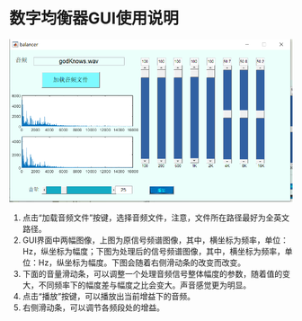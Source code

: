 # 数字均衡器GUI使用说明
![image](https://github.com/Melt-01/filter/blob/main/example.png)
1. 点击“加载音频文件”按键，选择音频文件，注意，文件所在路径最好为全英文路径。
2. GUI界面中两幅图像，上图为原信号频谱图像，其中，横坐标为频率，单位：Hz，纵坐标为幅度；下图为处理后的信号频谱图像，其中，横坐标为频率，单位：Hz，纵坐标为幅度。下图会随着右侧滑动条的改变而改变。
3. 下面的音量滑动条，可以调整一个处理音频信号整体幅度的参数，随着值的变大，不同频率下的幅度差与幅度之比会变大。声音感觉更为明显。
4. 点击“播放”按键，可以播放出当前增益下的音频。
5. 右侧滑动条，可以调节各频段处的增益。
